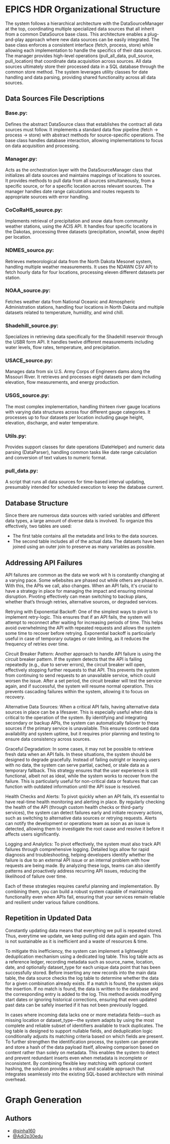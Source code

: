 
# EPICS HDR Organizational Structure
The system follows a hierarchical architecture with the DataSourceManager at the top, coordinating multiple specialized data sources that all inherit from a common DataSource base class. This architecture enables a plug-and-play approach where new data sources can be easily integrated. The base class enforces a consistent interface (fetch, process, store) while allowing each implementation to handle the specifics of their data sources. The manager provides high-level operations (pull_all_data, pull_source, pull_location) that coordinate data acquisition across sources. All data sources ultimately store their processed data in a SQL database through the common store method. The system leverages utility classes for date handling and data parsing, providing shared functionality across all data sources.


## Data Sources File Descriptions
### Base.py: 
Defines the abstract DataSource class that establishes the contract all data sources must follow. It implements a standard data flow pipeline (fetch → process → store) with abstract methods for source-specific operations. The base class handles database interaction, allowing implementations to focus on data acquisition and processing.

### Manager.py: 
Acts as the orchestration layer with the DataSourceManager class that initializes all data sources and maintains mappings of locations to sources. It provides methods to pull data from all sources simultaneously, from a specific source, or for a specific location across relevant sources. The manager handles date range calculations and routes requests to appropriate sources with error handling.

### CoCoRaHS_source.py: 
Implements retrieval of precipitation and snow data from community weather stations, using the ACIS API. It handles four specific locations in the Dakotas, processing three datasets (precipitation, snowfall, snow depth) per location.

### NDMES_source.py: 
Retrieves meteorological data from the North Dakota Mesonet system, handling multiple weather measurements. It uses the NDAWN CSV API to fetch hourly data for four locations, processing eleven different datasets per station.

### NOAA_source.py: 
Fetches weather data from National Oceanic and Atmospheric Administration stations, handling four locations in North Dakota and multiple datasets related to temperature, humidity, and wind chill.

### Shadehill_source.py: 
Specializes in retrieving data specifically for the Shadehill reservoir through the USBR form API. It handles twelve different measurements including water levels, flow rates, temperature, and precipitation.

### USACE_source.py: 
Manages data from six U.S. Army Corps of Engineers dams along the Missouri River. It retrieves and processes eight datasets per dam including elevation, flow measurements, and energy production.

### USGS_source.py: 
The most complex implementation, handling thirteen river gauge locations with varying data structures across four different gauge categories. It processes up to four datasets per location including gauge height, elevation, discharge, and water temperature.

### Utils.py: 
Provides support classes for date operations (DateHelper) and numeric data parsing (DataParser), handling common tasks like date range calculation and conversion of text values to numeric format.

### pull_data.py: 
A script that runs all data sources for time-based interval updating, presumably intended for scheduled execution to keep the database current.



## Database Structure 
Since there are numerous data sources with varied variables and different data types, a large amount of diverse data is involved. To organize this effectively, two tables are used:
- The first table contains all the metadata and links to the data sources.
- The second table includes all of the actual data. The datasets have been joined using an outer join to preserve as many variables as possible.

## Addressing API Failures
API failures are common as the data we work wit h is constantly changing at a varying pace. Some w6ebsites are phased out while others are phased in. With this, the APIs we call, also changes. When an API fails, it's crucial to have a strategy in place for managing the impact and ensuring minimal disruption. Pivoting effectively can mean switching to backup plans, whether that’s through retries, alternative sources, or degraded services.

Retrying with Exponential Backoff: One of the simplest ways to pivot is to implement retry-logic. This ensures that if an API fails, the system will attempt to reconnect after waiting for increasing periods of time. This helps avoid overwhelming the API with repeated requests and allows the system some time to recover before retrying. Exponential backoff is particularly useful in case of temporary outages or rate limiting, as it reduces the frequency of retries over time.

Circuit Breaker Pattern: Another approach to handle API failure is using the circuit breaker pattern. If the system detects that the API is failing repeatedly (e.g., due to server errors), the circuit breaker will open, effectively stopping further requests to that API. This prevents the system from continuing to send requests to an unavailable service, which could worsen the issue. After a set period, the circuit breaker will test the service again, and if successful, the system will resume normal operation. This prevents cascading failures within the system, allowing it to focus on recovery.

Alternative Data Sources: When a critical API fails, having alternative data sources in place can be a lifesaver. This is especially useful when data is critical to the operation of the system. By identifying and integrating secondary or backup APIs, the system can automatically failover to these sources if the primary service is unavailable. This ensures continued data availability and system uptime, but it requires prior planning and testing to ensure data consistency across sources.

Graceful Degradation: In some cases, it may not be possible to retrieve fresh data when an API fails. In these situations, the system should be designed to degrade gracefully. Instead of failing outright or leaving users with no data, the system can serve partial, cached, or stale data as a temporary fallback. This strategy ensures that the user experience is still functional, albeit not as ideal, while the system works to recover from the failure. This is particularly useful for non-critical data or features that can function with outdated information until the API issue is resolved.

Health Checks and Alerts: To pivot quickly when an API fails, it’s essential to have real-time health monitoring and alerting in place. By regularly checking the health of the API (through custom health checks or third-party services), the system can detect failures early and initiate recovery actions, such as switching to alternative data sources or retrying requests. Alerts can notify the development or operations team as soon as an issue is detected, allowing them to investigate the root cause and resolve it before it affects users significantly.

Logging and Analytics: To pivot effectively, the system must also track API failures through comprehensive logging. Detailed logs allow for rapid diagnosis and troubleshooting, helping developers identify whether the failure is due to an external API issue or an internal problem with how requests are being made. By analyzing these logs, teams can also identify patterns and proactively address recurring API issues, reducing the likelihood of failure over time.

Each of these strategies requires careful planning and implementation. By combining them, you can build a robust system capable of maintaining functionality even when APIs fail, ensuring that your services remain reliable and resilient under various failure conditions.

## Repetition in Updated Data
Constantly updating data means that everything we pull is repeated stored. Thus, everytime we update, we keep pulling old data again and again. This is not sustainable as it is inefficient and a waste of resources & time. 

To mitigate this inefficiency, the system can implement a lightweight deduplication mechanism using a dedicated log table. This log table acts as a reference ledger, recording metadata such as source_name, location, date, and optionally dataset_type for each unique data point that has been successfully stored. Before inserting any new records into the main data table, the data source checks the log table to determine whether the data for a given combination already exists. If a match is found, the system skips the insertion. If no match is found, the data is written to the database and the corresponding entry is added to the log. This method avoids modifying start dates or ignoring historical corrections, ensuring that even updated past data can be safely inserted if it has not been previously logged.

In cases where incoming data lacks one or more metadata fields—such as missing location or dataset_type—the system adapts by using the most complete and reliable subset of identifiers available to track duplicates. The log table is designed to support nullable fields, and deduplication logic conditionally adjusts its matching criteria based on which fields are present. To further strengthen the identification process, the system can generate and store a hash of the data payload itself, allowing comparison based on content rather than solely on metadata. This enables the system to detect and prevent redundant inserts even when metadata is incomplete or inconsistent. By combining flexible key matching with optional content hashing, the solution provides a robust and scalable approach that integrates seamlessly into the existing SQL-based architecture with minimal overhead.

# Graph Generation 




## Authors
- [@sinha160](https://www.github.com/sinha160)
- [@Adi2p30edu](https://www.github.com/Adi2p30edu)


